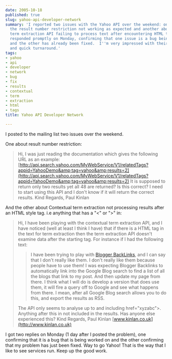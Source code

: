 ```yaml
---
date: 2005-10-18
published: true
slug: yahoo-api-developer-network
summary: 'I reported two issues with the Yahoo API over the weekend: one regarding
  the result number restriction not working as expected and another about the contextual
  term extraction API failing to process text after encountering HTML tags.  Yahoo
  responded promptly on Monday, confirming that one issue is a bug being addressed
  and the other has already been fixed.  I''m very impressed with their responsiveness
  and quick turnaround.'
tags:
- yahoo
- api
- developer
- network
- bug
- fix
- results
- contextual
- term
- extraction
- html
- tags
title: Yahoo API Developer Network

---
```

I posted to the mailing list two issues over the weekend. <p />One about result number restriction:<blockquote>Hi, I was just reading the documentation which gives the following URL as an example:[http://api.search.yahoo.com/MyWebService/V1/relatedTags?appid=YahooDemo&amp;tag=yahoo&amp;results=2](http://api.search.yahoo.com/MyWebService/V1/relatedTags?appid=YahooDemo&amp;tag=yahoo&amp;results=2) It is supposed to return only two results yet all 48 are returned? Is this correct? I need to start using this API and I don't know if it will return the correct results. Kind Regards, Paul Kinlan</blockquote>And the other about Contextual term extraction not processing results after an HTML style tag. i.e anything that has a "&lt;" or "&gt;" in:<blockquote>Hi, I have been playing with the contextual term extraction API, and I have noticed (well at least I think I have) that if there is a HTML tag in the text for term extraction then the term extraction API doesn't examine data after the starting tag. For instance if I had the following text: <blockquote>I have been trying to play with [Blogger BackLinks](http://help.blogger.com/default/bin/answer.py?answer=1235&amp;topic=39), and I can say that I don't really like them. I don't really like them because people have to use them! I was expecting Blogger Backlinks to automatically link into the Google Blog search to find a list of all the blogs that link to my post. And then update my page from there. I think what I will do is develop a version that does use them, it will fire a query off to Google and see what happens from there. I mean, after all Google Blog search allows you to do this, and export the results as RSS.</blockquote>
The API only seems to analyse up to and including href="xyzabc"&gt;. Anything after this in not included in the results. Has anyone else experienced this? Kind Regards, Paul Kinlan [www.kinlan.co.uk](http://www.kinlan.co.uk)
</blockquote><p />I got two replies on Monday (1 day after I posted the problem), one confirming that it is a bug that is being worked on and the other confirming that my problem has just been fixed.  Way to go Yahoo!  That is the way that I like to see services run.  Keep up the good work.<p />

